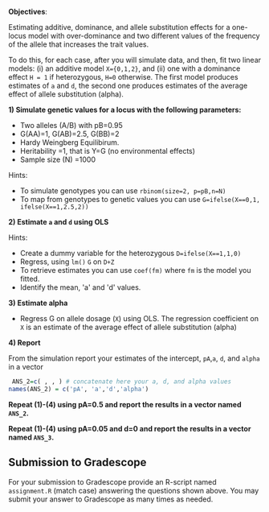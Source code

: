 **Objectives**:

Estimating additive, dominance, and allele substitution effects for a one-locus model with over-dominance and two different values of the frequency of the allele that increases the trait values.

To do this, for each case, after you will simulate data, and then, fit two linear models: (i) an additive model `X={0,1,2}`, and (ii) one with a dominance effect `H = 1` if heterozygous, `H=0` otherwise. The first model produces estimates of `a` and `d`, the second one produces estimates of the average effect of allele substitution (alpha).

**1) Simulate genetic values for a locus with the following parameters:**

  - Two alleles (A/B) with pB=0.95
  - G(AA)=1, G(AB)=2.5, G(BB)=2
  - Hardy Weingberg Equilibirum.
  - Heritability =1, that is Y=G (no environmental effects)
  - Sample size (N) =1000

Hints: 
  - To simulate genotypes you can use `rbinom(size=2, p=pB,n=N)`
  - To map from genotypes to genetic values you can use `G=ifelse(X==0,1, ifelse(X==1,2.5,2))`
    
**2) Estimate `a` and `d` using OLS**

Hints: 
  - Create a dummy variable for the heterozygous `D=ifelse(X==1,1,0)`
  - Regress, using `lm()` `G` on `D+Z`
  - To retrieve estimates you can use `coef(fm)` where `fm` is the model you fitted.
  - Identify the mean, 'a' and 'd' values.  

**3) Estimate alpha**

  - Regress G on allele dosage (`X`) using OLS. The regression coefficient on `X` is an estimate of the average effect of allele substitution (alpha)

**4) Report**
   
From the simulation report your estimates of the intercept, `pA`,`a`, `d`, and `alpha` in a vector

```r
 ANS_2=c( , , ) # concatenate here your a, d, and alpha values
names(ANS_2) = c('pA', 'a','d','alpha')
```

**Repeat (1)-(4) using pA=0.5 and report the results in a vector named `ANS_2`.**

**Repeat (1)-(4) using pA=0.05 and d=0 and report the results in a vector named `ANS_3`.**

## Submission to Gradescope

For your submission to Gradescope provide an R-script named `assignment.R` (match case) answering the questions shown above. You may submit your answer to Gradescope as many times as needed.
